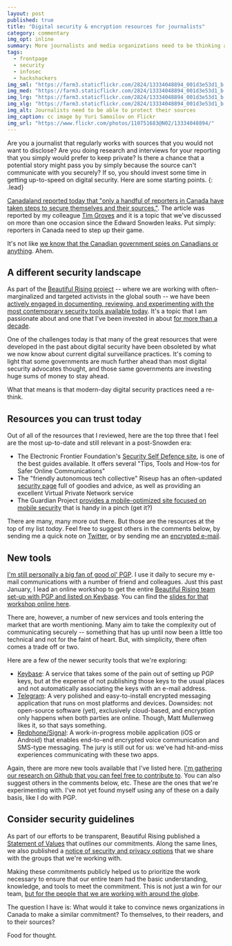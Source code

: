 ```yaml
---
layout: post
published: true
title: "Digital security & encryption resources for journalists"
category: commentary
img_opt: inline
summary: More journalists and media organizations need to be thinking about security.
tags: 
  - frontpage
  - security
  - infosec
  - hackshackers
img_sml: "https://farm3.staticflickr.com/2824/13334048894_001d3e53d1_b.jpg"
img_med: "https://farm3.staticflickr.com/2824/13334048894_001d3e53d1_b.jpg"
img_lrg: "https://farm3.staticflickr.com/2824/13334048894_001d3e53d1_b.jpg"
img_xlg: "https://farm3.staticflickr.com/2824/13334048894_001d3e53d1_b.jpg"
img_alt: Journalists need to be able to protect their sources
img_caption: cc image by Yuri Samoilov on Flickr
img_url: "https://www.flickr.com/photos/110751683@N02/13334048894/"
---
```


Are you a journalist that regularly works with sources that you would not want to disclose? Are you doing research and interviews for your reporting that you simply would prefer to keep private? Is there a chance that a potential story might pass you by simply because the source can't communicate with you securely? If so, you should invest some time in getting up-to-speed on digital security. Here are some starting points.
{: .lead}

[Canadaland reported today that "only a handful of reporters in Canada have taken steps to secure themselves and their sources."](http://canadalandshow.com/article/which-reporters-dont-bother-encrypt-email). The article was reported by my colleague [Tim Groves](https://twitter.com/TimMGroves) and it is a topic that we've discussed on more than one occasion since the Edward Snowden leaks. Put simply: reporters in Canada need to step up their game.

It's not like [we know that the Canadian government spies on Canadians or anything](http://www.cbc.ca/news/canada/cse-what-do-we-know-about-canada-s-eavesdropping-agency-1.1400396). Ahem.

## A different security landscape
As part of the [Beautiful Rising project](http://beautifulrising.org/) -- where we are working with often-marginalized and targeted activists in the global south -- we have been [actively engaged in documenting, reviewing, and experimenting with the most contemporary security tools available today](https://github.com/BeautifulTrouble/Beautiful-Rising-Research). It's a topic that I am passionate about and one that I've been invested in about [for more than a decade](http://www.phillipadsmith.com/2004/12/what-not-for-profit-organizations-need-to-know-about-free-software.html).

One of the challenges today is that many of the great resources that were developed in the past about digital security have been obsoleted by what we now know about current digital surveillance practices. It's coming to light that some governments are much further ahead than most digital security advocates thought, and those same governments are investing huge sums of money to stay ahead.

What that means is that modern-day digital security practices need a re-think.

## Resources you can trust today
Out of all of the resources that I reviewed, here are the top three that I feel are the most up-to-date and still relevant in a post-Snowden era:

* The Electronic Frontier Foundation's [Security Self Defence site](https://ssd.eff.org/en), is one of the best guides available. It offers several "Tips, Tools and How-tos for Safer Online Communications"
* The "friendly autonomous tech collective" Riseup has an often-updated [security page](https://help.riseup.net/en/security) full of goodies and advice, as well as providing an excellent Virtual Private Network service
* The Guardian Project [provides a mobile-optimized site focused on mobile security](https://guardianproject.info/howto/) that is handy in a pinch (get it?)

There are many, many more out there. But those are the resources at the top of my list *today*. Feel free to suggest others in the comments below, by sending me a quick note on [Twitter](http://twitter.com/phillipadsmith), or by sending me an [encrypted e-mail](http://keybase.io/phillipadsmith).

## New tools
[I'm still personally a big fan of good ol' PGP](http://pgp.mit.edu/pks/lookup?op=vindex&search=0x518BF15DD63C5D49). I use it daily to secure my e-mail communications with a number of friend and colleagues. Just this past January, I lead an online workshop to get the entire [Beautiful Rising team set-up with PGP and listed on Keybase](https://github.com/BeautifulTrouble/Beautiful-Rising-Research/blob/master/the-team-and-contributors.md). You can find the [slides for that workshop online here](https://github.com/BeautifulTrouble/Beautiful-Rising-Research/tree/master/presentations).

There are, however, a number of new services and tools entering the market that are worth mentioning. Many aim to take the complexity out of communicating securely -- something that has up until now been a little too technical and not for the faint of heart. But, with simplicity, there often comes a trade off or two.

Here are a few of the newer security tools that we're exploring:

* [Keybase](https://keybase.io/): A service that takes some of the pain out of setting up PGP keys, but at the expense of not publishing those keys to the usual places and not automatically associating the keys with an e-mail address.
* [Telegram](https://telegram.org/): A very polished and easy-to-install encrypted messaging application that runs on most platforms and devices. Downsides: not open-source software (yet), exclusively cloud-based, and encryption only happens when both parties are online. Though, Matt Mullenweg likes it, so that says something. 
* [Redphone/Signal](https://whispersystems.org/blog/signal/): A work-in-progress mobile application (iOS or Android) that enables end-to-end encrypted voice communication and SMS-type messaging. The jury is still out for us: we've had hit-and-miss experiences communicating with these two apps. 

Again, there are more new tools available that I've listed here. [I'm gathering our research on Github that you can feel free to contribute to](https://github.com/BeautifulTrouble/Beautiful-Rising-Research). You can also  suggest others in the comments below, etc. These are the ones that we're experimenting with. I've not yet found myself using any of these on a daily basis, like I do with PGP.

## Consider security guidelines
As part of our efforts to be transparent, Beautiful Rising published a [Statement of Values](https://github.com/BeautifulTrouble/Beautiful-Rising-Content/blob/master/_misc/markdown/statement-of-values-for-beautiful-rising.md) that outlines our commitments. Along the same lines, we also published a [notice of security and privacy options](https://github.com/BeautifulTrouble/Beautiful-Rising-Content/blob/master/_misc/markdown/security-and-privacy-options.md) that we share with the groups that we're working with.

Making these commitments publicly helped us to prioritize the work necessary to ensure that our entire team had the basic understanding, knowledge, and tools to meet the commitment. This is not just a win for our team, [but for the people that we are working with around the globe](http://beautifulrising.org/news/).

The question I have is: What would it take to convince news organizations in Canada to make a similar commitment? To themselves, to their readers, and to their sources?

Food for thought.
